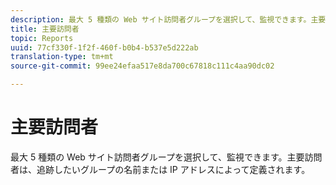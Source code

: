 ```yaml
---
description: 最大 5 種類の Web サイト訪問者グループを選択して、監視できます。主要訪問者は、追跡したいグループの名前または IP アドレスによって定義されます。
title: 主要訪問者
topic: Reports
uuid: 77cf330f-1f2f-460f-b0b4-b537e5d222ab
translation-type: tm+mt
source-git-commit: 99ee24efaa517e8da700c67818c111c4aa90dc02

---
```



# 主要訪問者

最大 5 種類の Web サイト訪問者グループを選択して、監視できます。主要訪問者は、追跡したいグループの名前または IP アドレスによって定義されます。

